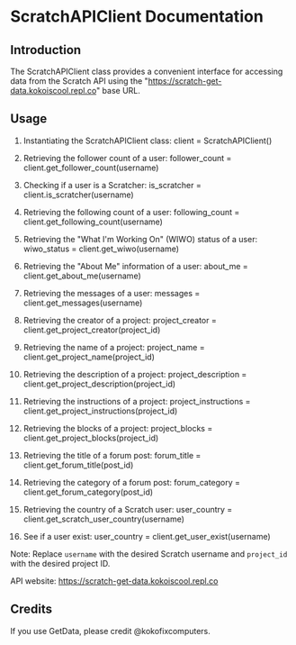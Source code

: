 ScratchAPIClient Documentation
=============================

Introduction
------------
The ScratchAPIClient class provides a convenient interface for accessing data from the Scratch API using the "https://scratch-get-data.kokoiscool.repl.co" base URL.

Usage
-----
1. Instantiating the ScratchAPIClient class:
client = ScratchAPIClient()


2. Retrieving the follower count of a user:
follower_count = client.get_follower_count(username)


3. Checking if a user is a Scratcher:
is_scratcher = client.is_scratcher(username)


4. Retrieving the following count of a user:
following_count = client.get_following_count(username)

5. Retrieving the "What I'm Working On" (WIWO) status of a user:
wiwo_status = client.get_wiwo(username)


6. Retrieving the "About Me" information of a user:
about_me = client.get_about_me(username)


7. Retrieving the messages of a user:
messages = client.get_messages(username)


8. Retrieving the creator of a project:
project_creator = client.get_project_creator(project_id)


9. Retrieving the name of a project:
project_name = client.get_project_name(project_id)


10. Retrieving the description of a project:
project_description = client.get_project_description(project_id)


11. Retrieving the instructions of a project:
project_instructions = client.get_project_instructions(project_id)


12. Retrieving the blocks of a project:
project_blocks = client.get_project_blocks(project_id)


13. Retrieving the title of a forum post:
forum_title = client.get_forum_title(post_id)


14. Retrieving the category of a forum post:
forum_category = client.get_forum_category(post_id)


15. Retrieving the country of a Scratch user:
user_country = client.get_scratch_user_country(username)

16. See if a user exist:
user_country = client.get_user_exist(username)


Note: Replace `username` with the desired Scratch username and `project_id` with the desired project ID.

API website: https://scratch-get-data.kokoiscool.repl.co

Credits
-------
If you use GetData, please credit @kokofixcomputers.
